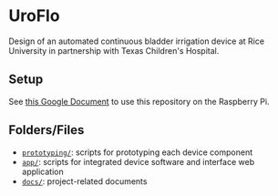 # UroFlo
Design of an automated continuous bladder irrigation device at Rice University in partnership with Texas Children's Hospital.

## Setup
See [this Google Document](https://docs.google.com/document/d/1xNtN-FHFRW5H-90g1Pd7Hx-gocUcX_xOV-3cxWXmEgg/edit) to use this repository on the Raspberry Pi.

## Folders/Files
- [`prototyping/`](prototyping/): scripts for prototyping each device component
- [`app/`](app/): scripts for integrated device software and interface web application
- [`docs/`](docs/): project-related documents
